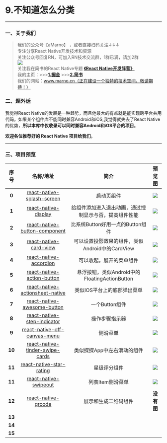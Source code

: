 # 9.不知道怎么分类
*****
### 一、关于我们
>我们的公众号【aMarno】 ，或者直接扫码关注↓↓↓
</br>专注分享React Native开发技术和资源
</br>关注公众号回复RN，可加入RN技术交流群，1群已满，请加2群
</br>![](http://www.marno.cn)
</br>关注我在简书的React Native专题 **[《React Native开发阵营》](http://www.jianshu.com/c/b4ce1d706d1f)**
</br>我的主页：>>>**[1.掘金](https://gold.xitu.io/user/56c1c513c24aa800534e85f3)** >>>**[2.简书](http://www.jianshu.com/u/174a09ba6c25)**
</br>我们的网站：www.marno.cn（正在建设一个独特的技术空间，敬请期待！）

### 二、题外话
我觉得React Native的发展是一种趋势，而且他最大的有点就是能实现跨平台共用代码，如果某个组件库不能同时兼容Android和iOS,我觉得就失去了React Native的优势，**所以本库中仅收录可以同时兼容Android和iOS平台的项目**。

**欢迎各位推荐好的 React Native 项目给我们**。
*******
### 三、项目预览
|序号|名称/地址|简介|预览图|
|:---:|:---:|:---:|:---:|
|**0**|[react-native-splash-screen](https://github.com/crazycodeboy/react-native-splash-screen)|启动页组件|![](https://raw.githubusercontent.com/crazycodeboy/react-native-splash-screen/master/examples/Screenshots/react-native-splash-screen-iOS.gif)|
|**1**|[react-native-display](https://github.com/sundayhd/react-native-display)|给组件添加进入退出动画，通过控制显示与否，提高组件性能|![](https://cloud.githubusercontent.com/assets/9949238/22396351/f1452940-e55f-11e6-8e9b-ae26396c2051.gif)|
|**2**|[react-native-button-component](https://github.com/jacklam718/react-native-button-component)|比系统Button好用一点的Button组件|![](https://camo.githubusercontent.com/e5265dd258a6dc1a5cf5f0a4c5748d66bc4c5f49/68747470733a2f2f6a61636b6c616d3731382e6769746875622e696f2f72656163742d6e61746976652d627574746f6e2d636f6d706f6e656e742f6275696c642f766964656f2f627574746f6e2d64656d6f2e676966)|
|**3**|[react-native-card-view](https://github.com/jacklam718/react-native-card-view)|可以设置投影效果的组件，类似Android中的CardView|![](https://camo.githubusercontent.com/ba3bb6f707a538def6062e961750bc6cdeb0e78d/68747470733a2f2f7777772e64726f70626f782e636f6d2f732f39736566666a6b6967383635666f302f494d475f303336302e504e473f646c3d31)|
|**4**|[react-native-accordion](https://github.com/naoufal/react-native-accordion)|可以收起，展开的菜单组件|![](https://cloud.githubusercontent.com/assets/1627824/7762243/801c1e46-ffff-11e4-9a36-2183704b6ec6.gif)|
|**5**|[react-native-action-button](https://github.com/mastermoo/react-native-action-button)|悬浮按钮，类似Android中的FloatingActionButton|![](https://camo.githubusercontent.com/0d71fda546fc0aabd5b9e6fa0ea0934dace2c085/687474703a2f2f692e67697068792e636f6d2f3236426b4d69723949634168716534454d2e676966)|
|**6**|[react-native-actionsheet-native](https://github.com/slowpath/react-native-actionsheet-native)|类似IOS平台上的底部弹出菜单|![](https://raw.githubusercontent.com/baoyongzhang/ActionSheetForAndroid/master/screenshot-2.png)|
|**7**|[react-native-awesome-button](https://github.com/larsvinter/react-native-awesome-button)|一个Button组件|![](https://raw.githubusercontent.com/Sh3rawi/react-native-awesome-button/Android_Support/docs/awesomeButton.gif)|
|**8**|[react-native-step-indicator](https://github.com/24ark/react-native-step-indicator)|操作步骤指示器|![](https://github.com/24ark/react-native-step-indicator/blob/master/art/HorizontalStepIndicator.gif)|
|**9**|[react-native-off-canvas-menu](https://github.com/shoumma/react-native-off-canvas-menu)|侧滑菜单|![](https://github.com/shoumma/react-native-off-canvas-menu/blob/master/visuals/OffCanvasReveal.gif)|
|**10**|[react-native-tinder-swipe-cards](https://github.com/meteor-factory/react-native-tinder-swipe-cards)|类似探探App中左右滑动的组件|![](https://raw.githubusercontent.com/meteor-factory/react-native-tinder-swipe-cards/master/screenshots/react-native-tinder-cards-pugs.gif)|
|**11**|[react-native-star-rating](https://github.com/djchie/react-native-star-rating)|星级评分组件|![](https://github.com/djchie/react-native-star-rating/blob/master/assets/general-star-demo.gif)|
|**11**|[react-native-swipeout](https://github.com/dancormier/react-native-swipeout)|列表Item侧滑菜单|![](https://camo.githubusercontent.com/b48b5dfb4a8ca88cb1408a9a0ff5aecd8f92ff4b/687474703a2f2f692e696d6775722e636f6d2f6f43514c4e46432e676966)|
|**12**|[react-native-qrcode](https://github.com/cssivision/react-native-qrcode)|展示和生成二维码组件|**没有图**|
|**13**|[]()||![]()|
|**14**|[]()||![]()|
|**15**|[]()||![]()|
